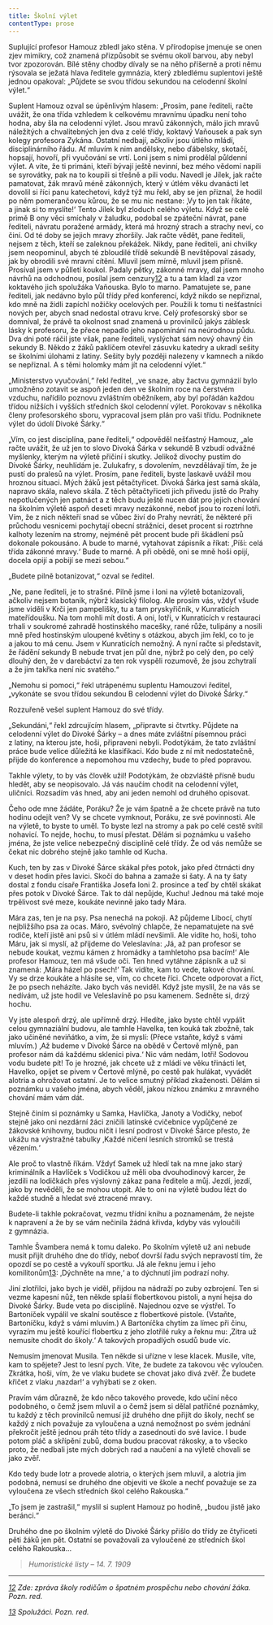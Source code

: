 ```yaml
---
title: Školní výlet
contentType: prose
---
```


Suplující profesor Hamouz zbledl jako stěna. V přírodopise jmenuje se onen zjev mimikry, což znamená přizpůsobit se svému okolí barvou, aby nebyl tvor zpozorován. Bílé stěny chodby dívaly se na něho příšerně a proti němu rýsovala se ježatá hlava ředitele gymnázia, který zbledlému suplentovi ještě jednou opakoval: „Půjdete se svou třídou sekundou na celodenní školní výlet.“

Suplent Hamouz ozval se úpěnlivým hlasem: „Prosím, pane řediteli, račte uvážit, že ona třída vzhledem k celkovému mravnímu úpadku není toho hodna, aby šla na celodenní výlet. Jsou mravů zákonných, málo jich mravů náležitých a chvalitebných jen dva z celé třídy, koktavý Vaňousek a pak syn kolegy profesora Zykána. Ostatní nedbají, ačkoliv jsou útlého mládí, disciplinárního řádu. Ať mluvím k nim andělsky, nebo ďábelsky, skotačí, hopsají, hovoří, při vyučování se vrtí. Loni jsem s nimi prodělal půldenní výlet. A víte, že ti primáni, kteří bývají ještě nevinní, bez mého vědomí napili se syrovátky, pak na to koupili si třešně a pili vodu. Navedl je Jílek, jak račte pamatovat, žák mravů méně zákonných, který v útlém věku dvanácti let dovolil si říci panu katechetovi, když týž mu řekl, aby se jen přiznal, že hodil po něm pomerančovou kůrou, že se mu nic nestane: ‚Vy to jen tak říkáte, a jinak si to myslíte!‘ Tento Jílek byl zloduch celého výletu. Když se celé primě B ony věci smíchaly v žaludku, podobal se zpáteční návrat, pane řediteli, návratu poražené armády, která má hrozný strach a strachy neví, co činí. Od té doby se jejich mravy zhoršily. Jak račte vědět, pane řediteli, nejsem z těch, kteří se zaleknou překážek. Nikdy, pane řediteli, ani chvilky jsem neopominul, abych té zbloudilé třídě sekundě B nevštěpoval zásady, jak by obrodili své mravní cítění. Mluvil jsem mírně, mluvil jsem přísně. Prosíval jsem v půlletí koukol. Padaly pětky, zákonné mravy, dal jsem mnoho návrhů na odchodnou, posílal jsem cenzury[12](./resources/undefined) a tu a tam kladl za vzor koktavého jich spolužáka Vaňouska. Bylo to marno. Pamatujete se, pane řediteli, jak nedávno bylo půl třídy před konferencí, když nikdo se nepřiznal, kdo mně na židli zapíchl nožičky ocelových per. Použili k tomu ti nešťastníci nových per, abych snad nedostal otravu krve. Celý profesorský sbor se domníval, že právě ta okolnost snad znamená u provinilců jakýs záblesk lásky k profesoru, že přece nepadlo jeho napomínání na neúrodnou půdu. Dva dni poté ráčil jste však, pane řediteli, vyslýchat sám nový ohavný čin sekundy B. Někdo z žáků paklíčem otevřel zásuvku katedry a ukradl sešity se školními úlohami z latiny. Sešity byly později nalezeny v kamnech a nikdo se nepřiznal. A s těmi holomky mám jít na celodenní výlet.“

„Ministerstvo vyučování,“ řekl ředitel, „ve snaze, aby žactvu gymnázií bylo umožněno zotavit se aspoň jeden den ve školním roce na čerstvém vzduchu, nařídilo poznovu zvláštním oběžníkem, aby byl pořádán každou třídou nižších i vyšších středních škol celodenní výlet. Porokovav s několika členy profesorského sboru, vypracoval jsem plán pro vaši třídu. Podniknete výlet do údolí Divoké Šárky.“

„Vím, co jest disciplína, pane řediteli,“ odpověděl nešťastný Hamouz, „ale račte uvážit, že už jen to slovo Divoká Šárka v sekundě B vzbudí odvážné myšlenky, kterým na výletě přičiní i skutky. Jelikož divochy pustím do Divoké Šárky, neuhlídám je. Zulukafry, s dovolením, nevzdělávají tím, že je pustí do pralesů na výlet. Prosím, pane řediteli, byste laskavě uvážil mou hroznou situaci. Mých žáků jest pětačtyřicet. Divoká Šárka jest samá skála, napravo skála, nalevo skála. Z těch pětačtyřiceti jich přivedu jistě do Prahy nepotlučených jen patnáct a z těch budu ještě nucen dát pro jejich chování na školním výletě aspoň deseti mravy nezákonné, neboť jsou to rození lotři. Vím, že z nich někteří snad se vůbec živí do Prahy nevrátí, že některé při průchodu vesnicemi pochytají obecní strážníci, deset procent si roztrhne kalhoty lezením na stromy, nejméně pět procent bude při škádlení psů dokonale pokousáno. A bude to marné, vytahovat zápisník a říkat: ‚Píši: celá třída zákonné mravy.‘ Bude to marné. A při obědě, oni se mně hoši opijí, docela opijí a pobijí se mezi sebou.“

„Budete pilně botanizovat,“ ozval se ředitel.

„Ne, pane řediteli, je to strašné. Pilně jsme i loni na výletě botanizovali, ačkoliv nejsem botanik, nýbrž klasický filolog. Ale prosím vás, vždyť všude jsme viděli v Krči jen pampelišky, tu a tam pryskyřičník, v Kunraticích mateřídoušku. Na tom mohli mít dosti. A oni, lotři, v Kunraticích v restauraci trhali v soukromé zahradě hostinského macešky, rané růže, tulipány a nosili mně před hostinským uloupené květiny s otázkou, abych jim řekl, co to je a jakou to má cenu. Jsem v Kunraticích nemožný. A nyní račte si představit, že řádění sekundy B nebude trvat jen půl dne, nýbrž po celý den, po celý dlouhý den, že v darebáctví za ten rok vyspěli rozumově, že jsou zchytralí a že jim takřka není nic svatého.“

„Nemohu si pomoci,“ řekl utrápenému suplentu Hamouzovi ředitel, „vykonáte se svou třídou sekundou B celodenní výlet do Divoké Šárky.“

Rozzuřeně vešel suplent Hamouz do své třídy.

„Sekundáni,“ řekl zdrcujícím hlasem, „připravte si čtvrtky. Půjdete na celodenní výlet do Divoké Šárky – a dnes máte zvláštní písemnou práci z latiny, na kterou jste, hoši, připraveni nebyli. Podotýkám, že tato zvláštní práce bude velice důležitá ke klasifikaci. Kdo bude z ní mít nedostatečně, přijde do konference a nepomohou mu vzdechy, bude to před popravou.

Takhle výlety, to by vás člověk užil! Podotýkám, že obzvláště přísně budu hledět, aby se neopisovalo. Já vás naučím chodit na celodenní výlet, uličníci. Rozsadím vás hned, aby ani jeden nemohl od druhého opisovat.

Čeho ode mne žádáte, Poráku? Že je vám špatně a že chcete právě na tuto hodinu odejít ven? Vy se chcete vymknout, Poráku, ze své povinnosti. Ale na výletě, to byste to uměl. To byste lezl na stromy a pak po celé cestě svítil nohavicí. To nejde, hochu, to musí přestat. Dělám si poznámku u vašeho jména, že jste velice nebezpečný disciplíně celé třídy. Že od vás nemůže se čekat nic dobrého stejně jako tamhle od Kucha.

Kuch, ten by zas v Divoké Šárce skákal přes potok, jako před čtrnácti dny v deset hodin přes lavici. Skočí do bahna a zamaže si šaty. A na ty šaty dostal z fondu císaře Františka Josefa loni 2. prosince a teď by chtěl skákat přes potok v Divoké Šárce. Tak to dál nepůjde, Kuchu! Jednou má také moje trpělivost své meze, koukáte nevinně jako tady Mára.

Mára zas, ten je na psy. Psa nenechá na pokoji. Až půjdeme Libocí, chytí nejbližšího psa za ocas. Máro, svévolný chlapče, že nepamatujete na své rodiče, kteří jistě ani psů si v útlém mládí nevšimli. Ale vidíte ho, hoši, toho Máru, jak si myslí, až přijdeme do Veleslavína: ‚Já, až pan profesor se nebude koukat, vezmu kámen z hromádky a tamhletoho psa bacím!‘ Ale profesor Hamouz, ten má všude oči. Ten hned vytáhne zápisník a už si znamená: ‚Mára házel po psech!‘ Tak vidíte, kam to vede, takové chování. Vy se drze koukáte a hlásíte se, vím, co chcete říci. Chcete odporovat a říct, že po psech neházíte. Jako bych vás neviděl. Když jste myslil, že na vás se nedívám, už jste hodil ve Veleslavíně po psu kamenem. Sedněte si, drzý hochu.

Vy jste alespoň drzý, ale upřímně drzý. Hledíte, jako byste chtěl vypálit celou gymnaziální budovu, ale tamhle Havelka, ten kouká tak zbožně, tak jako učiněné neviňátko, a vím, že si myslí: (Přece vstaňte, když s vámi mluvím.) ‚Až budeme v Divoké Šárce na obědě v Čertově mlýně, pan profesor nám dá každému sklenici piva.‘ Nic vám nedám, lotři! Sodovou vodu budete pít! To je hrozné, jak chcete už z mládí ve věku třinácti let, Havelko, opíjet se pivem v Čertově mlýně, po cestě pak hulákat, vyvádět alotria a ohrožovat ostatní. Je to velice smutný příklad zkaženosti. Dělám si poznámku u vašeho jména, abych věděl, jakou nízkou známku z mravného chování mám vám dát.

Stejně činím si poznámky u Samka, Havlíčka, Janoty a Vodičky, neboť stejně jako oni nezdární žáci zničili latinské cvičebnice vypůjčené ze žákovské knihovny, budou ničit i lesní podrost v Divoké Šárce přesto, že ukážu na výstražné tabulky ‚Každé ničení lesních stromků se trestá vězením.‘

Ale proč to vlastně říkám. Vždyť Samek už hledí tak na mne jako starý kriminálník a Havlíček s Vodičkou už měli oba dvouhodinový karcer, že jezdili na lodičkách přes výslovný zákaz pana ředitele a můj. Jezdí, jezdí, jako by nevěděli, že se mohou utopit. Ale to oni na výletě budou lézt do každé studně a hledat své ztracené mravy.

Budete-li takhle pokračovat, vezmu třídní knihu a poznamenám, že nejste k napravení a že by se vám nečinila žádná křivda, kdyby vás vyloučili z gymnázia.

Tamhle Švambera nemá k tomu daleko. Po školním výletě už ani nebude musit přijít druhého dne do třídy, neboť dovrší řadu svých nepravostí tím, že opozdí se po cestě a vykouří sportku. Já ale řeknu jemu i jeho komilitonům[13](./resources/undefined): ‚Dýchněte na mne,‘ a to dýchnutí jim podrazí nohy.

Jiní zlotřilci, jako bych je viděl, přijdou na nádraží po zuby ozbrojení. Ten si vezme kapesní nůž, ten někde splaší flobertkovou pistoli, a nyní hejsa do Divoké Šárky. Bude veta po disciplíně. Najednou ozve se výstřel. To Bartoníček vypálil ve skalní soutěsce z flobertkové pistole. (Vstaňte, Bartoníčku, když s vámi mluvím.) A Bartoníčka chytím za límec při činu, vyrazím mu ještě kouřící flobertku z jeho zlotřilé ruky a řeknu mu: ‚Zítra už nemusíte chodit do školy.‘ A takových propadlých osudů bude víc.

Nemusím jmenovat Musila. Ten někde si uřízne v lese klacek. Musile, víte, kam to spějete? Jest to lesní pych. Víte, že budete za takovou věc vyloučen. Zkrátka, hoši, vím, že ve vlaku budete se chovat jako divá zvěř. Že budete křičet z vlaku ‚nazdar!‘ a vyhýbati se z oken.

Pravím vám důrazně, že kdo něco takového provede, kdo učiní něco podobného, o čemž jsem mluvil a o čemž jsem si dělal patřičné poznámky, tu každý z těch provinilců nemusí již druhého dne přijít do školy, nechť se každý z nich považuje za vyloučena a uzná nemožnost po svém jednání překročit ještě jednou práh této třídy a zasednouti do své lavice. I bude potom pláč a skřípění zubů, doma budou pracovat rákosky, a to všecko proto, že nedbali jste mých dobrých rad a naučení a na výletě chovali se jako zvěř.

Kdo tedy bude lotr a provede alotria, o kterých jsem mluvil, a alotria jim podobná, nemusí se druhého dne objeviti ve škole a nechť považuje se za vyloučena ze všech středních škol celého Rakouska.“

„To jsem je zastrašil,“ myslil si suplent Hamouz po hodině, „budou jistě jako beránci.“

Druhého dne po školním výletě do Divoké Šárky přišlo do třídy ze čtyřiceti pěti žáků jen pět. Ostatní se považovali za vyloučené ze středních škol celého Rakouska…

> _Humoristické listy – 14. 7. 1909_

* * *

_[12](./resources/undefined) Zde: zpráva školy rodičům o špatném prospěchu nebo chování žáka. Pozn. red._

_[13](./resources/undefined) Spolužáci. Pozn. red._
